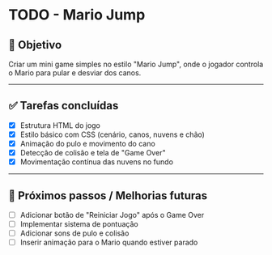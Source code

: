 # TODO - Mario Jump

## 🎯 Objetivo

Criar um mini game simples no estilo "Mario Jump", onde o jogador controla o Mario para pular e desviar dos canos.

---

## ✅ Tarefas concluídas

- [x] Estrutura HTML do jogo
- [x] Estilo básico com CSS (cenário, canos, nuvens e chão)
- [x] Animação do pulo e movimento do cano
- [x] Detecção de colisão e tela de "Game Over"
- [x] Movimentação contínua das nuvens no fundo

---

## 🚧 Próximos passos / Melhorias futuras

- [ ] Adicionar botão de "Reiniciar Jogo" após o Game Over
- [ ] Implementar sistema de pontuação
- [ ] Adicionar sons de pulo e colisão
- [ ] Inserir animação para o Mario quando estiver parado
